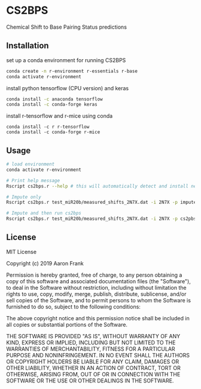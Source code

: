 # CS2BPS
Chemical Shift to Base Pairing Status predictions

## Installation

set up a conda environment for running CS2BPS

```bash
conda create -n r-environment r-essentials r-base
conda activate r-environment
```

install python tensorflow (CPU version) and keras

```bash
conda install -c anaconda tensorflow
conda install -c conda-forge keras
```

install r-tensorflow and r-mice using conda

```
conda install -c r r-tensorflow 
conda install -c conda-forge r-mice 
```

## Usage

```bash
# load environment
conda activate r-environment

# Print help message
Rscript cs2bps.r --help # this will automatically detect and install necessary libraries

# Impute only
Rscript cs2bps.r test_miR20b/measured_shifts_2N7X.dat -i 2N7X -p impute -o test_miR20b/

# Impute and then run cs2bps
Rscript cs2bps.r test_miR20b/measured_shifts_2N7X.dat -i 2N7X -p cs2pbs -o test_miR20b/
```

## License
MIT License

Copyright (c) 2019 Aaron Frank

Permission is hereby granted, free of charge, to any person obtaining a copy
of this software and associated documentation files (the "Software"), to deal
in the Software without restriction, including without limitation the rights
to use, copy, modify, merge, publish, distribute, sublicense, and/or sell
copies of the Software, and to permit persons to whom the Software is
furnished to do so, subject to the following conditions:

The above copyright notice and this permission notice shall be included in all
copies or substantial portions of the Software.

THE SOFTWARE IS PROVIDED "AS IS", WITHOUT WARRANTY OF ANY KIND, EXPRESS OR
IMPLIED, INCLUDING BUT NOT LIMITED TO THE WARRANTIES OF MERCHANTABILITY,
FITNESS FOR A PARTICULAR PURPOSE AND NONINFRINGEMENT. IN NO EVENT SHALL THE
AUTHORS OR COPYRIGHT HOLDERS BE LIABLE FOR ANY CLAIM, DAMAGES OR OTHER
LIABILITY, WHETHER IN AN ACTION OF CONTRACT, TORT OR OTHERWISE, ARISING FROM,
OUT OF OR IN CONNECTION WITH THE SOFTWARE OR THE USE OR OTHER DEALINGS IN THE
SOFTWARE.
